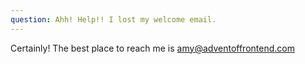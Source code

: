 ```yaml
---
question: Ahh! Help!! I lost my welcome email.
---
```


Certainly! The best place to reach me is amy@adventoffrontend.com